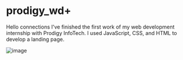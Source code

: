 # prodigy_wd+
Hello connections
I've finished the first work of my web development internship with Prodigy InfoTech.
I used JavaScript, CSS, and HTML to develop a landing page.

![image](https://github.com/vishal0316/prodigy_wd/assets/106919588/391cb332-09d7-407f-82ef-7abd914ce2a5)
